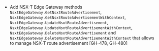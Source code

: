 * Add NSX-T Edge Gateway methods `NsxtEdgeGateway.GetNsxtRouteAdvertisement`, `NsxtEdgeGateway.GetNsxtRouteAdvertisementWithContext`, `NsxtEdgeGateway.UpdateNsxtRouteAdvertisement`, `NsxtEdgeGateway.UpdateNsxtRouteAdvertisementWithContext`, `NsxtEdgeGateway.DeleteNsxtRouteAdvertisement` and `NsxtEdgeGateway.DeleteNsxtRouteAdvertisementWithContext` that allows to manage NSX-T route advertisement [GH-478, GH-480]
